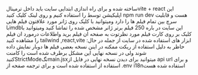 ساخته شده و برای راه اندازی ابتدایی سایت باید داخل ترمینالvite + react این اپلیکیشن توسط
را استفاده کنیم و روی لینک کلیک کنید npm run dev
هست و قابلیت سرچ بین تمام فیلم ها را دارد ومیتوانید با کلیک روی ژانر مورد علاقتون فیلم هایی باimdbاین سایت در باره 250 فیلم برتر
ژانر مشخص شده را تماشا کنید
ومیتوانید با کلیک بر روی کارت فیلم مورد نظرتوت به صفحه ان فیلم برید واطلاعات درمورد ان فیلم را مشاهده کنید
tailwind ,react,vite :ابزار های استفاده شده در سایت از جمله
در حال حاظر به دلیل استفاده از ریکت ممکنه در اینن نسخه بعضی فیلم ها دوبار نمایش داده شوند ولی در نسخه نهایی این مشکل برطرف شده است
را کامنت کنیدStrictModeتگmain.jsxمیتوانید برای دیدن نسخه نهایی در فایل
از api url و برای استفاده از
استفاده شده است و برای ترجمه صفحه از .env
i18nاستفاده شده هست
